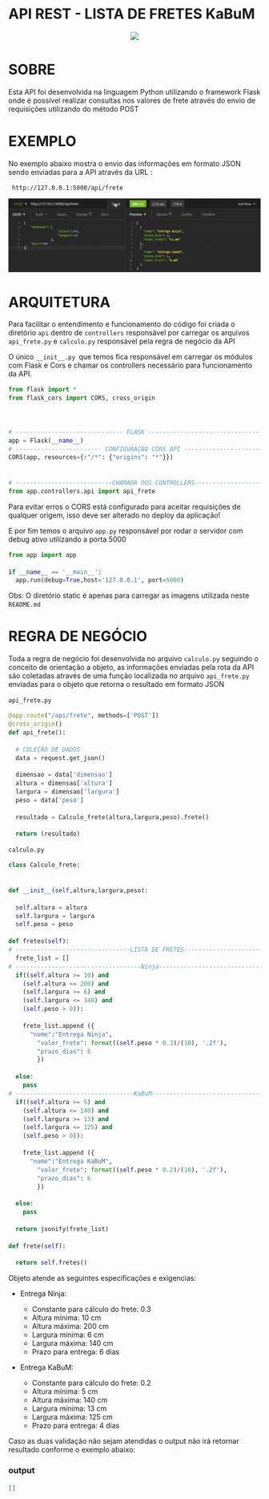 # API REST - LISTA DE FRETES KaBuM
<div style="text-align:center">
    <img src="https://static.kabum.com.br/conteudo/temas/001/imagens/topo/logo_kabum_.png">
</div>

# SOBRE

Esta API foi desenvolvida na linguagem Python utilizando o framework Flask onde é possível realizar consultas nos valores de frete através do envio de requisições utilizando do método POST

# EXEMPLO
No exemplo abaixo mostra o envio das informações em formato JSON sendo enviadas para a API através da URL :
```url
 http://127.0.0.1:5000/api/frete 
 ```


<div style="text-align:center">
    <img src="./app/static/img/exemplo.gif">
</div>

# ARQUITETURA
Para facilitar o entendimento e funcionamento do código foi criada o diretório ``api`` dentro de ``controllers`` responsável por carregar os arquivos  ``api_frete.py`` e ``calculo.py``  responsável pela regra de negócio da API

O único ``__init__.py ``que temos fica responsável em carregar os módulos com Flask e Cors e chamar os controllers necessário para funcionamento da API.

```python
from flask import *
from flask_cors import CORS, cross_origin



# ------------------------------ FLASK ---------------------------------
app = Flask(__name__)  
# ------------------------ CONFIGURAÇÂO CORS API ------------------------------
CORS(app, resources={r"/*": {"origins": "*"}})


# ---------------------------CHAMADA DOS CONTROLLERS------------------------------
from app.controllers.api import api_frete
```
Para evitar erros o CORS está configurado para aceitar requisições de qualquer origem, isso deve ser alterado no deploy da aplicação!

E por fim temos o arquivo ``app.py`` responsável por rodar o servidor com debug ativo utilizando a porta 5000

```python
from app import app

if __name__ == '__main__':
  app.run(debug=True,host='127.0.0.1', port=5000)
  ```

  Obs: O diretório static é apenas para carregar as imagens utilizada neste ``README.md``

# REGRA DE NEGÓCIO

Toda a regra de negócio foi desenvolvida no arquivo ``calculo.py`` seguindo o conceito de orientação a objeto, as informações enviadas pela rota da API são coletadas através de uma função localizada no arquivo ``api_frete.py`` enviadas para o objeto que retorna o resultado em formato JSON

``api_frete.py``
```python
@app.route("/api/frete", methods=['POST'])
@cross_origin()
def api_frete():

  # COLEÇÂO DE DADOS
  data = request.get_json()

  dimensao = data['dimensao']
  altura = dimensao['altura']
  largura = dimensao['largura']
  peso = data['peso']

  resultado = Calculo_frete(altura,largura,peso).frete()

  return (resultado)
  ```

  ``calculo.py``

  ```python
class Calculo_frete:


  def __init__(self,altura,largura,peso):

    self.altura = altura
    self.largura = largura
    self.peso = peso

  def fretes(self):
# --------------------------------LISTA DE FRETES------------------------------------
    frete_list = []
# -----------------------------------Ninja-------------------------------------------
    if((self.altura >= 10) and 
      (self.altura <= 200) and 
      (self.largura >= 6) and 
      (self.largura <= 140) and 
      (self.peso > 0)):
      
      frete_list.append ({
        "nome":"Entrega Ninja",
    	  "valor_frete": format((self.peso * 0.3)/(10), '.2f'),
    	  "prazo_dias": 6
	      })

    else:
      pass
# ---------------------------------KaBuM---------------------------------------------
    if((self.altura >= 5) and 
      (self.altura <= 140) and 
      (self.largura >= 13) and 
      (self.largura <= 125) and 
      (self.peso > 0)):
      
      frete_list.append ({
        "nome":"Entrega KaBuM",
    	  "valor_frete": format((self.peso * 0.2)/(10), '.2f'),
    	  "prazo_dias": 6
	      })

    else:
      pass
      
    return jsonify(frete_list)

  def frete(self):

    return self.fretes()

```

Objeto atende as seguintes especificações e exigencias:
- Entrega Ninja:
    - Constante para cálculo do frete: 0.3
    - Altura mínima: 10 cm
    - Altura máxima: 200 cm
    - Largura mínima: 6 cm
    - Largura máxima: 140 cm
    - Prazo para entrega: 6 dias

- Entrega KaBuM:
    - Constante para cálculo do frete: 0.2
    - Altura mínima: 5 cm
    - Altura máxima: 140 cm
    - Largura mínima: 13 cm
    - Largura máxima: 125 cm
    - Prazo para entrega: 4 dias

Caso as duas validação não sejam atendidas o output não irá retornar resultado conforme o exemplo abaixo:

### output

```json
[]
```

